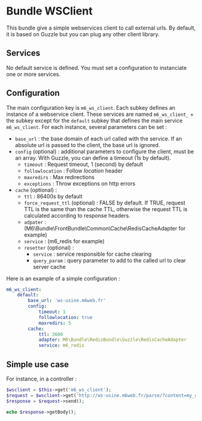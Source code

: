 # Bundle WSClient

This bundle give a simple webservices client to call external urls. By default, it is based on Guzzle but you can plug any other client library.

## Services

No default service is defined. You must set a configuration to instanciate one or more services.

## Configuration

The main configuration key is `m6_ws_client`. Each subkey defines an instance of a webservice client. These services are named `m6_ws_client_` + the subkey except for the `default` subkey that defines the main service `m6_ws_client`. For each instance, several parameters can be set :

  * `base_url` : the base domain of each url called with the service. If an absolute url is passed to the client, the base url is ignored.
  * `config` (optional) : additional parameters to configure the client, must be an array. With Guzzle, you can define a timeout (1s by default).
    * `timeout` : Request timeout, 1 (second) by default
    * `followlocation` : Follow _location_ header
    * `maxredirs` : Max redirections
    * `exceptions` : Throw exceptions on http errors
  * `cache` (optional) :
    * `ttl` : 86400s by default
    * `force_request_ttl` (optional) : FALSE by default. If TRUE, request TTL is the same than the cache TTL, otherwise the request TTL is calculated according to response headers.
    * `adpater` : (M6\Bundle\FrontBundle\Common\Cache\RedisCacheAdapter for example)
    * `service` : (m6_redis for example)
    * `resetter` (optional) :
      * `service` : service responsible for cache clearing
      * `query_param` : query parameter to add to the called url to clear server cache

Here is an example of a simple configuration :

```yaml
m6_ws_client:
    default:
        base_url: 'ws-usine.m6web.fr'
        config:
            timeout: 1
            followlocation: true
            maxredirs: 5
        cache:
            ttl: 3600
            adapter: M6\Bundle\RedisBundle\Guzzle\RedisCacheAdapter
            service: m6_redis
```

## Simple use case

For instance, in a controller :

```php
$wsclient = $this->get('m6_ws_client');
$request = $wsclient->get('http://ws-usine.m6web.fr/parse/?content=my_content');
$response = $request->send();

echo $response->getBody();
```